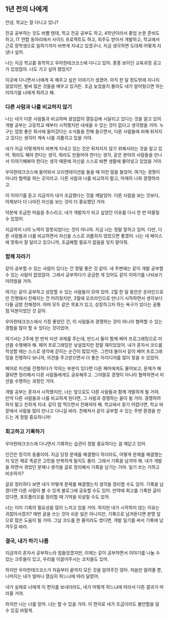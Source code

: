 ## 1년 전의 나에게

안녕, 학교는 잘 다니고 있니?

전공 공부하는 것도 바쁠 텐데, 학교 전공 공부도 하고, 4학년이라서 졸업 논문 준비도 하고, IT 연합 동아리에서 사이드 프로젝트도 하고, 외주도 받아서 개발하고, 학교에서 근로 장학생으로 일하기까지 바쁘게 지내고 있겠구나. 지금 생각하면 도대체 어떻게 지냈나 싶어.

나는 지금 학교를 휴학하고 우아한테크코스에 다니고 있어. 종종 보이던 교육과정 공고가 있었잖아. 너도 가고 싶어 했었지?

이곳에 다니면서 너에게 꼭 해주고 싶은 이야기가 생겼어. 아직 한 달 정도밖에 지나지 않았지만, 벌써 많은 것들을 배우고 있거든. 조금 늦었을지 몰라도 네가 알아뒀으면 하는 이야기를 너에게 하려고 해.

### 다른 사람과 나를 비교하지 않기

나는 네가 다른 사람들과 비교하며 끊임없이 열등감에 시달리고 있다는 것을 알고 있어. 개발 공부는 고등학교 때부터 시작했지만 내세울 수 있는 것이 없다고 생각했을 거야. 누구는 엄청 좋은 회사에 들어갔다는 소식들을 전해 들으면서, 다른 사람들에 비해 뒤처지고 있다는 생각이 계속 너를 괴롭히고 있을 거야.

네가 지금 이렇게까지 바쁘게 지내고 있는 것은 뒤처지지 않기 위해서라는 것을 알고 있어. 뭐라도 해야 한다는 생각, 뭐라도 만들어야 한다는 생각, 같은 분야의 사람들을 만나서 이야기해봐야 한다는 생각 때문에 자신을 스스로 바쁜 생활에 몰아넣고 있었을 거야.

우아한테크코스에 들어와서 오리엔테이션을 들을 때 이런 말을 들었어. 여기는 경쟁이 아니라 협력을 하는 곳이라고. 다른 사람과 나를 비교하지 말고, 어제의 나와 경쟁하라고.

이 이야기를 듣고 지금까지 내가 조급했다는 것을 깨달았어. 다른 사람을 보는 것보다, 어제보다 더 나아진 자신을 보는 것이 더 중요했던 거야.

덕분에 조급한 마음을 추스리고, 내가 개발자가 되고 싶었던 이유를 다시 한 번 떠올릴 수 있었어.

지금까지 너의 노력이 잘못되었다는 것이 아니야. 지금 너는 정말 잘하고 있어. 다만, 다른 사람들과 너를 비교하면서 자신을 스스로 괴롭히지 않았으면 좋겠어. 너는 네 페이스에 맞춰서 잘 달리고 있으니까, 조급해할 필요가 없음을 잊지 말아줘.

### 함께 자라기

같이 공부할 수 있는 사람이 있다는 건 정말 좋은 것 같아. 네 주변에는 같이 개발 공부할 수 있는 사람이 없었잖아. 그래서 공부하다가 궁금한 게 있어도 같이 이야기를 나눠보기 어려웠을 거야.

여기는 같이 공부하고 성장할 수 있는 사람들이 모여 있어. 2월 한 달 동안은 온라인으로만 진행돼서 친해지는 건 어려웠지만, 3월에 오프라인으로 만나기 시작하면서 생각보다 다들 금방 친해졌어. 아마 모두 같은 목표가 있고, 성장하고자 하는 욕구가 있다는 공통점 덕분이었던 것 같아.

우아한테크코스에서 가장 좋았던 건, 이 사람들과 경쟁하는 것이 아니라 협력할 수 있는 경험을 많이 할 수 있다는 것이었어.

여기서는 2주에 한 번씩 미션 과제를 주는데, 반드시 둘이 함께 페어 프로그래밍으로 미션을 수행해야 해. 페어 프로그래밍은 낯설었지만 정말 재미있었어. 내가 혼자서 코드를 작성할 때는 스스로 생각에 갇히는 순간이 많았거든. 그런데 둘이서 같이 페어 프로그래밍을 진행하다 보니까, 의견을 주고받으면서 더 좋은 아이디어를 많이 찾을 수 있었어.

페어로 미션을 진행하다가 막히는 부분이 있다면 다른 페어에게도 물어보고, 문제가 해결되면 정리해서 다른 사람들에게도 공유해주고. 그야말로 경쟁이 아니라 협력하면서 미션을 수행하는 과정인 거야.

개발 공부는 혼자서 시작했지만, 너는 앞으로도 다른 사람들과 함께 개발하게 될 거야. 만약 다른 사람들과 나를 비교하게 된다면, 그 사람과 경쟁하는 꼴이 될 거야. 경쟁하려 하지 말고 친하게 지내. 같이 밥 먹으면서 친해져야 해. 학교에서 찾기 어렵다면, 학교 바깥에서 사람을 많이 만나고 다니길 바라. 친해져서 같이 공부할 수 있는 주변 환경을 만드는 게 정말 중요하니까!

### 회고하고 기록하기

우아한테크코스에 다니면서 기록하는 습관이 정말 중요하다는 걸 깨닫고 있어.

인간은 망각의 동물이야. 지금 당장 문제를 해결했다 하더라도, 어떻게 문제를 해결했는지 잊은 채로 똑같은 고민을 반복하게 될지도 몰라. 그래서 기록을 남겨야 해. 내가 개발을 하면서 겪었던 문제나 생각을 글로 정리해서 기록을 남기는 거야. 일기 쓰는 거하고 비슷하지?

글로 정리하다 보면 내가 어떻게 문제를 해결했는지 생각을 정리할 수도 있어. 기록을 남겼다면 다른 사람이 볼 수 있게 블로그에 공유할 수도 있어. 만약에 회고를 기록한 글이 있다면, 포트폴리오를 정리할 때 기억을 되살릴 수도 있어.

너는 이미 기록의 필요성을 많이 느끼고 있을 거야. 하지만 네가 시작하지 않는 이유는 귀찮아서겠지? 매번 글을 쓰는 것이 쉬운 일은 아니지만, 기록으로 남겨둔다면 분명 앞으로 많은 도움이 될 거야. 그날 코드를 한 줄이라도 썼다면, 개발 일기를 써서 기록에 남겨두길 바라.

### 결국, 내가 하기 나름

지금까지 혼자서 공부하느라 힘들었겠지만, 이제는 같이 공부하면서 이야기를 나눌 수 있는 크루들이 있고, 우리를 이끌어주시는 코치들도 있어.

하지만 우아한테크코스가 처음부터 끝까지 모든 것을 알려주진 않아. 처음만 알려줄 뿐, 나머지는 내가 얼마나 열심히 하느냐에 따라 달렸어.

내가 실제로 너에게 이 편지를 보내더라도, 네가 어떻게 하느냐에 따라서 다른 결과가 따라올 거야.

하지만 나는 너를 믿어. 너는 할 수 있을 거야. 이 편지로 네가 조금이라도 불안함을 덜 수 있길 바랄게.
